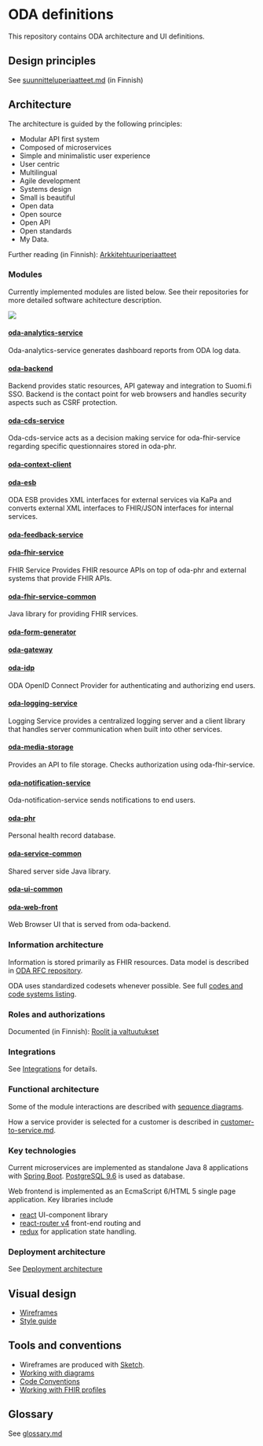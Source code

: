 # ODA definitions

This repository contains ODA architecture and UI definitions.

## Design principles 

See [suunnitteluperiaatteet.md](suunnitteluperiaatteet.md) (in Finnish)

## Architecture

The architecture is guided by the following principles:
* Modular API first system
* Composed of microservices
* Simple and minimalistic user experience
* User centric
* Multilingual
* Agile development
* Systems design
* Small is beautiful
* Open data
* Open source
* Open API
* Open standards
* My Data.

Further reading (in Finnish): [Arkkitehtuuriperiaatteet](arkkitehtuuriperiaatteet.md)

### Modules

Currently implemented modules are listed below. See their repositories for more
detailed software achitecture description.

![](http://www.plantuml.com/plantuml/proxy?src=https://raw.githubusercontent.com/omahoito/definitions/master/modules.plantuml?12) 
<!-- To invalidate caches change the counter in the url above, i.e. modules.plantuml?13 -> modules.plantuml?14 -->

#### [oda-analytics-service](https://github.com/omahoito/oda-analytics-service)
Oda-analytics-service generates dashboard reports from ODA log data.

#### [oda-backend](https://github.com/omahoito/oda-backend) 
Backend provides static resources, API gateway and integration to Suomi.fi 
SSO. Backend is the contact point for web browsers and handles security aspects
such as CSRF protection.

#### [oda-cds-service](https://github.com/omahoito/oda-cds-service)
Oda-cds-service acts as a decision making service for oda-fhir-service
regarding specific questionnaires stored in oda-phr.

#### [oda-context-client](https://github.com/omahoito/oda-context-client) 

#### [oda-esb](https://github.com/omahoito/oda-esb) 

ODA ESB provides XML interfaces for external services via KaPa and converts
external XML interfaces to FHIR/JSON interfaces for internal services.

#### [oda-feedback-service](https://github.com/omahoito/oda-feedback-service)

#### [oda-fhir-service](https://github.com/omahoito/oda-fhir-service) 

FHIR Service Provides FHIR resource APIs on top of oda-phr and external systems 
that provide FHIR APIs.

#### [oda-fhir-service-common](https://github.com/omahoito/oda-fhir-service-common)

Java library for providing FHIR services.

#### [oda-form-generator](https://github.com/omahoito/oda-form-generator) 

#### [oda-gateway](https://github.com/omahoito/oda-gateway) 

#### [oda-idp](https://github.com/omahoito/oda-idp)
ODA OpenID Connect Provider for authenticating and authorizing end users.


#### [oda-logging-service](https://github.com/omahoito/oda-logging-service) 
Logging Service provides a centralized logging server and a client library that
handles server communication when built into other services.

#### [oda-media-storage](https://github.com/omahoito/oda-media-storage)
Provides an API to file storage. Checks authorization using oda-fhir-service.

#### [oda-notification-service](https://github.com/omahoito/oda-notification-service)
Oda-notification-service sends notifications to end users. 

#### [oda-phr](https://github.com/omahoito/oda-phr) 
Personal health record database. 
 
#### [oda-service-common](https://github.com/omahoito/oda-service-common) 
Shared server side Java library.

#### [oda-ui-common](https://github.com/omahoito/oda-ui-common) 

#### [oda-web-front](https://github.com/omahoito/oda-web-front) 
Web Browser UI that is served from oda-backend. 

### Information architecture

Information is stored primarily as FHIR resources.
Data model is described in [ODA RFC repository](https://github.com/omahoito/rfc/blob/master/README.md).

ODA uses standardized codesets whenever possible. See full [codes and code systems listing](codesets.md).

### Roles and authorizations
Documented (in Finnish): [Roolit ja valtuutukset](roolit-ja-valtuutukset.md)

### Integrations
See [Integrations](integrations.md) for details.

### Functional architecture

Some of the module interactions are described with 
[sequence diagrams](sequence-diagrams/).

How a service provider is selected for a customer is described in 
[customer-to-service.md](customer-to-service.md).

### Key technologies

Current microservices are implemented as standalone Java 8 applications 
with [Spring Boot](https://projects.spring.io/spring-boot/).
[PostgreSQL 9.6](https://www.postgresql.org/) is used as database.

Web frontend is implemented as an EcmaScript 6/HTML 5 single page application.
Key libraries include 
* [react](https://facebook.github.io/react/) UI-component library
* [react-router v4](https://github.com/ReactTraining/react-router/) front-end routing and
* [redux](http://redux.js.org/) for application state handling.


### Deployment architecture
See [Deployment architecture](deployment.md)

## Visual design

* [Wireframes](sketch-wireframes/)
* [Style guide](style-guide/)

## Tools and conventions

* Wireframes are produced with [Sketch](https://www.sketchapp.com/).
* [Working with diagrams](diagrams.md)
* [Code Conventions](codeconventions.md)
* [Working with FHIR profiles](https://github.com/omahoito/rfc#tools-for-editing-profiles)

## Glossary

See [glossary.md](glossary.md)
